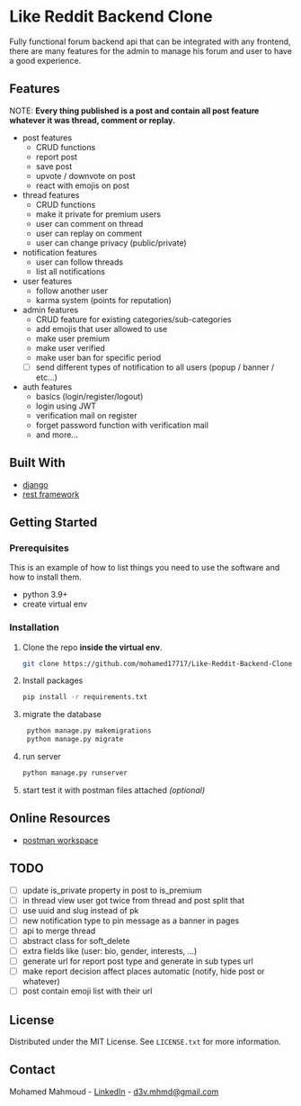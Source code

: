 # Like Reddit Backend Clone

Fully functional forum backend api that can be integrated with any frontend, there are many features for the admin to manage his forum and user to have a good experience.

## Features

NOTE: **Every thing published is a post and contain all post feature whatever it was thread, comment or replay.**

- post features
  - CRUD functions
  - report post
  - save post
  - upvote / downvote on post
  - react with emojis on post
- thread features
  - CRUD functions
  - make it private for premium users
  - user can comment on thread
  - user can replay on comment
  - user can change privacy (public/private)
- notification features
  - user can follow threads
  - list all notifications
- user features
  - follow another user
  - karma system (points for reputation)
- admin features
  - CRUD feature for existing categories/sub-categories
  - add emojis that user allowed to use
  - make user premium
  - make user verified
  - make user ban for specific period
  - [ ] send different types of notification to all users (popup / banner / etc...)
- auth features
  - basics (login/register/logout)
  - login using JWT
  - verification mail on register
  - forget password function with verification mail
  - and more...

## Built With

- [django](https://www.djangoproject.com/)
- [rest framework](https://www.django-rest-framework.org/)

## Getting Started

### Prerequisites

This is an example of how to list things you need to use the software and how to install them.

- python 3.9+
- create virtual env

### Installation

1. Clone the repo **inside the virtual env**.

   ```sh
   git clone https://github.com/mohamed17717/Like-Reddit-Backend-Clone
   ```

2. Install packages

   ```sh
   pip install -r requirements.txt
   ```

3. migrate the database

   ```sh
    python manage.py makemigrations
    python manage.py migrate
   ```

4. run server

   ```sh
   python manage.py runserver
   ```

5. start test it with postman files attached _(optional)_

## Online Resources

- [postman workspace](https://www.postman.com/mhmd17/workspace/little-reddit-api)

## TODO

- [ ] update is_private property in post to is_premium
- [ ] in thread view user got twice from thread and post split that
- [ ] use uuid and slug instead of pk
- [ ] new notification type to pin message as a banner in pages
- [ ] api to merge thread
- [ ] abstract class for soft_delete
- [ ] extra fields like (user: bio, gender, interests, ...)
- [ ] generate url for report post type and generate in sub types url
- [ ] make report decision affect places automatic (notify, hide post or whatever)
- [ ] post contain emoji list with their url

## License

Distributed under the MIT License. See `LICENSE.txt` for more information.

## Contact

Mohamed Mahmoud - [LinkedIn](https://linkedin.com/in/mohamed17717/) - d3v.mhmd@gmail.com
